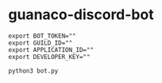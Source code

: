 # guanaco-discord-bot

```shell
export BOT_TOKEN=""
export GUILD_ID=""
export APPLICATION_ID=""
export DEVELOPER_KEY=""
```

```shell
python3 bot.py
```